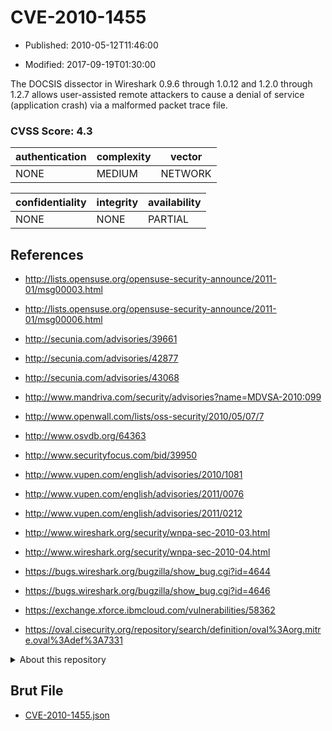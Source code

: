 # CVE-2010-1455

- Published: 2010-05-12T11:46:00

- Modified: 2017-09-19T01:30:00

The DOCSIS dissector in Wireshark 0.9.6 through 1.0.12 and 1.2.0 through 1.2.7 allows user-assisted remote attackers to cause a denial of service (application crash) via a malformed packet trace file.

### CVSS Score: **4.3**

| authentication | complexity | vector |
| --- | --- | --- |
| NONE | MEDIUM | NETWORK |

| confidentiality | integrity | availability |
| --- | --- | --- |
| NONE | NONE | PARTIAL |

## References

* http://lists.opensuse.org/opensuse-security-announce/2011-01/msg00003.html

* http://lists.opensuse.org/opensuse-security-announce/2011-01/msg00006.html

* http://secunia.com/advisories/39661

* http://secunia.com/advisories/42877

* http://secunia.com/advisories/43068

* http://www.mandriva.com/security/advisories?name=MDVSA-2010:099

* http://www.openwall.com/lists/oss-security/2010/05/07/7

* http://www.osvdb.org/64363

* http://www.securityfocus.com/bid/39950

* http://www.vupen.com/english/advisories/2010/1081

* http://www.vupen.com/english/advisories/2011/0076

* http://www.vupen.com/english/advisories/2011/0212

* http://www.wireshark.org/security/wnpa-sec-2010-03.html

* http://www.wireshark.org/security/wnpa-sec-2010-04.html

* https://bugs.wireshark.org/bugzilla/show_bug.cgi?id=4644

* https://bugs.wireshark.org/bugzilla/show_bug.cgi?id=4646

* https://exchange.xforce.ibmcloud.com/vulnerabilities/58362

* https://oval.cisecurity.org/repository/search/definition/oval%3Aorg.mitre.oval%3Adef%3A7331

<details>
<summary>About this repository</summary> 

  This repository is part of the project [Live Hack CVE](https://github.com/Live-Hack-CVE). Main website can be found [www.live-hack.org](https://www.live-hack.org) 
  
  Made by [Sn0wAlice](https://github.com/Sn0wAlice) for the people that care about security and need to have a feed of the latest CVEs. Hope you enjoy it, don't forget to star the repo and follow me on [Twitter](https://twitter.com/Sn0wAlice) and [Github](https://github.com/Sn0wAlice). And that is my [personnal website](https://www.alice-snow.me/)

  - [Home Page](https://github.com/Live-Hack-CVE)
  - [Framework](https://github.com/Live-Hack-CVE/cve-framework)
  - [CVE database](https://github.com/Live-Hack-CVE/full_database)
  - [Changelog](https://github.com/Live-Hack-CVE/Changelog)
</details>

## Brut File

* [CVE-2010-1455.json](https://raw.githubusercontent.com/Live-Hack-CVE/full_database/main/cves/2010/CVE-2010-1455.json)

